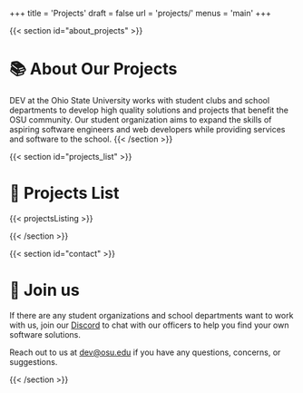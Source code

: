 +++
title = 'Projects'
draft = false
url = 'projects/'
menus = 'main'
+++

{{< section id="about_projects" >}}

# 📚 About Our Projects
DEV at the Ohio State University works with student clubs and school departments to develop high quality solutions and projects that benefit the OSU community. Our student organization aims to expand the skills of aspiring software engineers and web developers while providing services and software to the school. 
{{< /section >}}

{{< section id="projects_list" >}}

# 🤝 Projects List
{{< projectsListing >}}

{{< /section >}}

{{< section id="contact" >}}

# 🌵     Join us
If there are any student organizations and school departments want to work with us,
join our  [Discord](https://to.osu.dev/discord) to chat with our officers to help you find your own software solutions. 

Reach out to us at [dev@osu.edu](mailto:dev@osu.edu) if you have any
questions, concerns, or suggestions.

{{< /section >}} 
